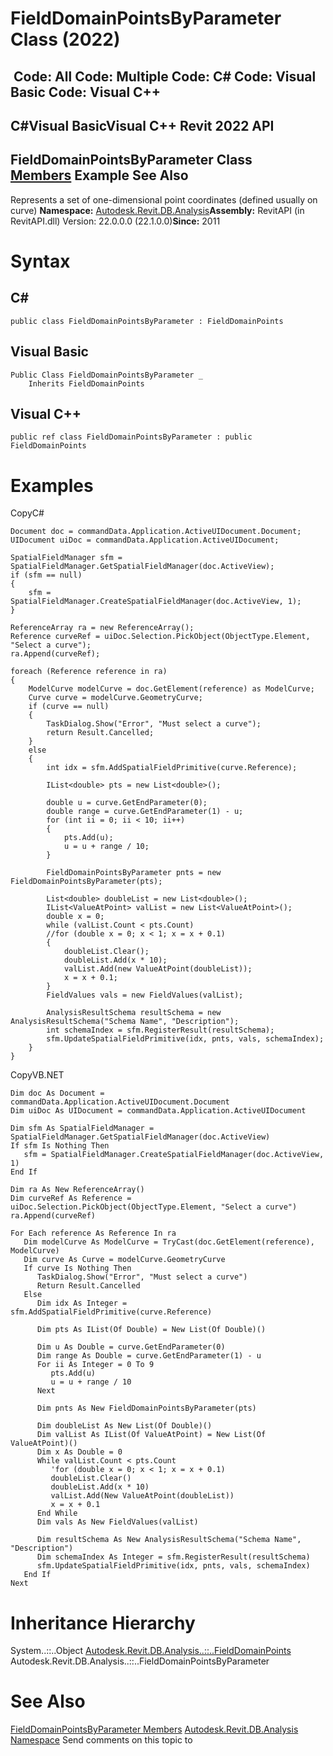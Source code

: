# FieldDomainPointsByParameter Class (2022)

﻿
 Code: All Code: Multiple Code: C# Code: Visual Basic Code: Visual C++   
---  
C#Visual BasicVisual C++
Revit 2022 API  
---  
FieldDomainPointsByParameter Class  
[Members](cd5dedd9-3347-3175-365f-2f325eddbd92.md "FieldDomainPointsByParameter Members") Example See Also  
---  
Represents a set of one-dimensional point coordinates (defined usually on curve) 
**Namespace:** [Autodesk.Revit.DB.Analysis](958e2e12-587d-f188-5d7b-f13d7dbfdf48.md "Autodesk.Revit.DB.Analysis Namespace")**Assembly:** RevitAPI (in RevitAPI.dll) Version: 22.0.0.0 (22.1.0.0)**Since:** 2011 
# Syntax
C#  
---  
```text
public class FieldDomainPointsByParameter : FieldDomainPoints
```
  
Visual Basic  
---  
```text
Public Class FieldDomainPointsByParameter _
	Inherits FieldDomainPoints
```
  
Visual C++  
---  
```text
public ref class FieldDomainPointsByParameter : public FieldDomainPoints
```
  
# Examples
CopyC#
```text
Document doc = commandData.Application.ActiveUIDocument.Document;
UIDocument uiDoc = commandData.Application.ActiveUIDocument;

SpatialFieldManager sfm = SpatialFieldManager.GetSpatialFieldManager(doc.ActiveView);
if (sfm == null)
{
    sfm = SpatialFieldManager.CreateSpatialFieldManager(doc.ActiveView, 1);
}

ReferenceArray ra = new ReferenceArray();
Reference curveRef = uiDoc.Selection.PickObject(ObjectType.Element, "Select a curve");
ra.Append(curveRef);

foreach (Reference reference in ra)
{
    ModelCurve modelCurve = doc.GetElement(reference) as ModelCurve;
    Curve curve = modelCurve.GeometryCurve;
    if (curve == null)
    {
        TaskDialog.Show("Error", "Must select a curve");
        return Result.Cancelled;
    }
    else
    {
        int idx = sfm.AddSpatialFieldPrimitive(curve.Reference);

        IList<double> pts = new List<double>();

        double u = curve.GetEndParameter(0);
        double range = curve.GetEndParameter(1) - u;
        for (int ii = 0; ii < 10; ii++)
        {
            pts.Add(u);
            u = u + range / 10;
        }

        FieldDomainPointsByParameter pnts = new FieldDomainPointsByParameter(pts);

        List<double> doubleList = new List<double>();
        IList<ValueAtPoint> valList = new List<ValueAtPoint>();
        double x = 0;
        while (valList.Count < pts.Count)
        //for (double x = 0; x < 1; x = x + 0.1)
        {
            doubleList.Clear();
            doubleList.Add(x * 10);
            valList.Add(new ValueAtPoint(doubleList));
            x = x + 0.1;
        }
        FieldValues vals = new FieldValues(valList);

        AnalysisResultSchema resultSchema = new AnalysisResultSchema("Schema Name", "Description");
        int schemaIndex = sfm.RegisterResult(resultSchema);
        sfm.UpdateSpatialFieldPrimitive(idx, pnts, vals, schemaIndex);
    }
}
```

CopyVB.NET
```text
Dim doc As Document = commandData.Application.ActiveUIDocument.Document
Dim uiDoc As UIDocument = commandData.Application.ActiveUIDocument

Dim sfm As SpatialFieldManager = SpatialFieldManager.GetSpatialFieldManager(doc.ActiveView)
If sfm Is Nothing Then
   sfm = SpatialFieldManager.CreateSpatialFieldManager(doc.ActiveView, 1)
End If

Dim ra As New ReferenceArray()
Dim curveRef As Reference = uiDoc.Selection.PickObject(ObjectType.Element, "Select a curve")
ra.Append(curveRef)

For Each reference As Reference In ra
   Dim modelCurve As ModelCurve = TryCast(doc.GetElement(reference), ModelCurve)
   Dim curve As Curve = modelCurve.GeometryCurve
   If curve Is Nothing Then
      TaskDialog.Show("Error", "Must select a curve")
      Return Result.Cancelled
   Else
      Dim idx As Integer = sfm.AddSpatialFieldPrimitive(curve.Reference)

      Dim pts As IList(Of Double) = New List(Of Double)()

      Dim u As Double = curve.GetEndParameter(0)
      Dim range As Double = curve.GetEndParameter(1) - u
      For ii As Integer = 0 To 9
         pts.Add(u)
         u = u + range / 10
      Next

      Dim pnts As New FieldDomainPointsByParameter(pts)

      Dim doubleList As New List(Of Double)()
      Dim valList As IList(Of ValueAtPoint) = New List(Of ValueAtPoint)()
      Dim x As Double = 0
      While valList.Count < pts.Count
         'for (double x = 0; x < 1; x = x + 0.1)
         doubleList.Clear()
         doubleList.Add(x * 10)
         valList.Add(New ValueAtPoint(doubleList))
         x = x + 0.1
      End While
      Dim vals As New FieldValues(valList)

      Dim resultSchema As New AnalysisResultSchema("Schema Name", "Description")
      Dim schemaIndex As Integer = sfm.RegisterResult(resultSchema)
      sfm.UpdateSpatialFieldPrimitive(idx, pnts, vals, schemaIndex)
   End If
Next
```

# Inheritance Hierarchy
System..::..Object [Autodesk.Revit.DB.Analysis..::..FieldDomainPoints](5b145517-1904-4b5f-2f66-0d84b259335b.md "FieldDomainPoints Class") Autodesk.Revit.DB.Analysis..::..FieldDomainPointsByParameter
# See Also
[FieldDomainPointsByParameter Members](cd5dedd9-3347-3175-365f-2f325eddbd92.md "FieldDomainPointsByParameter Members")
[Autodesk.Revit.DB.Analysis Namespace](958e2e12-587d-f188-5d7b-f13d7dbfdf48.md "Autodesk.Revit.DB.Analysis Namespace")
Send comments on this topic to 